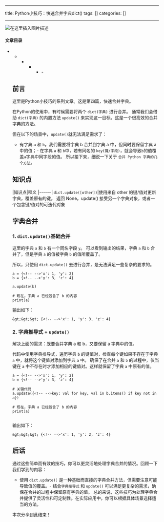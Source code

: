 
--- 
title:  Python小技巧：快速合并字典dict() 
tags: []
categories: [] 

---
<img src="https://img-blog.csdnimg.cn/835dce372cf24c1ab12045f756c4ebba.png#pic_center#pic_center" alt="在这里插入图片描述"> 

#### 文章目录
- - - - <ul><li>- 


## 前言

>  
 这里是Python小技巧的系列文章。这是第四篇，快速合并字典。 


在Python的使用中，有时候需要将两个 `dict(字典)` 进行合并。 通常我们会借助 `dict(字典)` 的内置方法 `update()` 来实现这一目标。这是一个很高效的合并字典的方法。

但在以下的场景中，`update()`就无法满足需求了：
- 有字典 `a` 和 `b`，我们需要将字典 b 合并到字典 a 中，但同时要保留字典 a 中的值；- 在字典 `a` 和 `b`中，若有同名的 `key(键/字段)`，就会导致`b`的值覆盖`a`字典中同字段的值。
所以接下来，细说一下关于 `合并 Python 字典的几个方法`。

## 知识点

|知识点|释义
|------
|`dict.update([other])`|使用来自 other 的键/值对更新字典，覆盖原有的键。 返回 None。update() 接受另一个字典对象，或者一个包含键/值对的可迭代对象

## 字典合并

### 1. `dict.update()`基础合并

这里的字典 `a` 和 `b` 有一个同名字段 `y`。 可以看到输出的结果，字典 `a` 和 `b` 合并了，但是字典 `a` 的值被字典 `b` 的值所覆盖了。

所以，只使用 `dict.update()` 去进行合并，是无法满足一些复杂的要求的。

```
a = {<!-- -->'x': 1, 'y': 2}
b = {<!-- -->'y': 3, 'z': 4}

a.update(b)

# 现在，字典 a 已经包含了 b 的内容
print(a)

```

输出如下：

```
&gt;&gt;&gt; {<!-- -->'x': 1, 'y': 3, 'z': 4}

```

### 2. 字典推导式 + `update()`

>  
 解决上面的需求：既要合并字典 a 和 b，又要保留 a 字典中的值。 


代码中使用字典推导式，遍历字典 `b` 的键值对，检查每个键如果不存在于字典 `a` 中，就将这个键值对添加到字典 `a` 中。 确保了在合并 `a` 和 `b` 的过程中，仅当键在 `a` 中不存在时才添加相应的键值对。这样就保留了字典 `a` 中原有的值。

```
a = {<!-- -->'x': 1, 'y': 2}
b = {<!-- -->'y': 3, 'z': 4}

# 关键代码
a.update({<!-- -->key: val for key, val in b.items() if key not in a})

# 现在，字典 a 已经包含了 b 的内容
print(a)


```

输出如下：

```
&gt;&gt;&gt; {<!-- -->'x': 1, 'y': 2, 'z': 4}

```

## 后话

通过这些简单而有效的技巧，你可以更灵活地处理字典合并的情况。回顾一下我们学到的内容：
- 使用 `dict.update()` 是一种基础而直接的字典合并方法，但需要注意可能导致值的覆盖。- 结合`字典推导式` 和 `update()` 可以满足更复杂的需求，确保在合并的过程中保留原有字典的值。
总的来说，这些技巧为处理字典合并提供了灵活性和可定制性。在实际应用中，你可以根据具体场景选择适当的方法。

本次分享到此结束！
